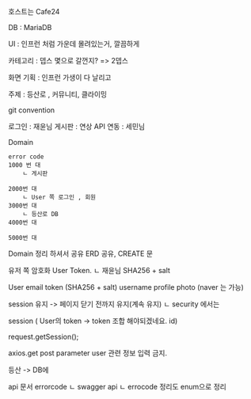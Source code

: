 호스트는 Cafe24

DB : MariaDB


UI : 인프런 처럼 가운데 몰려있는거, 깔끔하게



카테고리 : 뎁스 몇으로 갈껀지? => 2뎁스 


화면 기획 : 인프런 가생이 다 날리고

주제 : 등산로 , 커뮤니티, 클라이밍




git convention


로그인 : 재윤님
게시판 : 연상
API 연동 : 세민님



Domain

	error code
	1000 번 대
		ㄴ 게시판 
	
	2000번 대
		ㄴ User 쪽 로그인 , 회원
	3000번 대
		ㄴ 등산로 DB
	4000번 대
	
	5000번 대

Domain
 정리 하셔서 공유 ERD 공유, CREATE 문



유저 쪽 암호화 User Token.
	ㄴ 재윤님
	SHA256 + salt

User
	email
	token (SHA256 + salt)
	username
	profile photo (naver 는 가능)

session 유지 -> 페이지 닫기 전까지 유지(계속 유지)
	ㄴ security 에서는 

session ( User의 token -> token 조합 해야되겠네요. id)

request.getSession();

axios.get post parameter user 관련 정보 입력 금지.




등산 -> DB에 


api 문서
errorcode
	ㄴ swagger api
	ㄴ errocode 정리도 enum으로 정리



